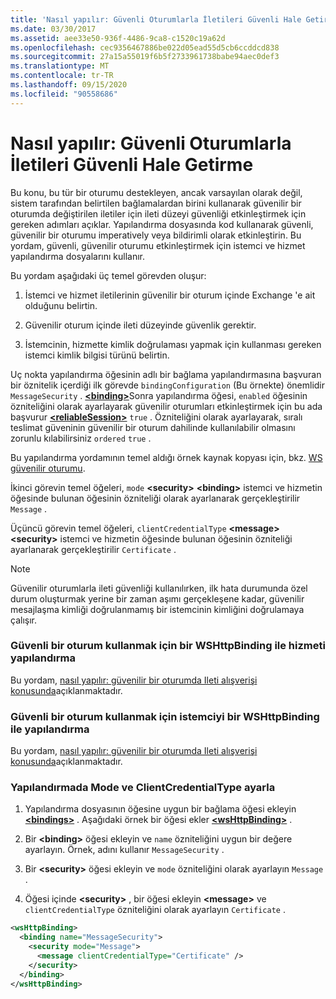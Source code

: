 ```yaml
---
title: 'Nasıl yapılır: Güvenli Oturumlarla İletileri Güvenli Hale Getirme'
ms.date: 03/30/2017
ms.assetid: aee33e50-936f-4486-9ca8-c1520c19a62d
ms.openlocfilehash: cec9356467886be022d05ead55d5cb6ccddcd838
ms.sourcegitcommit: 27a15a55019f6b5f2733961738babe94aec0def3
ms.translationtype: MT
ms.contentlocale: tr-TR
ms.lasthandoff: 09/15/2020
ms.locfileid: "90558686"
---
```

# <a name="how-to-secure-messages-within-reliable-sessions"></a>Nasıl yapılır: Güvenli Oturumlarla İletileri Güvenli Hale Getirme

Bu konu, bu tür bir oturumu destekleyen, ancak varsayılan olarak değil, sistem tarafından belirtilen bağlamalardan birini kullanarak güvenilir bir oturumda değiştirilen iletiler için ileti düzeyi güvenliği etkinleştirmek için gereken adımları açıklar. Yapılandırma dosyasında kod kullanarak güvenli, güvenilir bir oturumu imperatively veya bildirimli olarak etkinleştirin. Bu yordam, güvenli, güvenilir oturumu etkinleştirmek için istemci ve hizmet yapılandırma dosyalarını kullanır.

Bu yordam aşağıdaki üç temel görevden oluşur:

1. İstemci ve hizmet iletilerinin güvenilir bir oturum içinde Exchange 'e ait olduğunu belirtin.

1. Güvenilir oturum içinde ileti düzeyinde güvenlik gerektir.

1. İstemcinin, hizmette kimlik doğrulaması yapmak için kullanması gereken istemci kimlik bilgisi türünü belirtin.

Uç nokta yapılandırma öğesinin adlı bir bağlama yapılandırmasına başvuran bir öznitelik içerdiği ilk görevde `bindingConfiguration` (Bu örnekte) önemlidir `MessageSecurity` . [**\<binding>**](../../configure-apps/file-schema/wcf/bindings.md)Sonra yapılandırma öğesi, `enabled` öğesinin özniteliğini olarak ayarlayarak güvenilir oturumları etkinleştirmek için bu ada başvurur [**\<reliableSession>**](/previous-versions/ms731375(v=vs.90)) `true` . Özniteliğini olarak ayarlayarak, sıralı teslimat güveninin güvenilir bir oturum dahilinde kullanılabilir olmasını zorunlu kılabilirsiniz `ordered` `true` .

Bu yapılandırma yordamının temel aldığı örnek kaynak kopyası için, bkz. [WS güvenilir oturumu](../samples/ws-reliable-session.md).

İkinci görevin temel öğeleri, `mode` **\<security>** **\<binding>** istemci ve hizmetin öğesinde bulunan öğesinin özniteliği olarak ayarlanarak gerçekleştirilir `Message` .

Üçüncü görevin temel öğeleri, `clientCredentialType` **\<message>** **\<security>** istemci ve hizmetin öğesinde bulunan öğesinin özniteliği ayarlanarak gerçekleştirilir `Certificate` .

> [!NOTE]
> Güvenilir oturumlarla ileti güvenliği kullanılırken, ilk hata durumunda özel durum oluşturmak yerine bir zaman aşımı gerçekleşene kadar, güvenilir mesajlaşma kimliği doğrulanmamış bir istemcinin kimliğini doğrulamaya çalışır.

### <a name="configure-the-service-with-a-wshttpbinding-to-use-a-reliable-session"></a>Güvenli bir oturum kullanmak için bir WSHttpBinding ile hizmeti yapılandırma

Bu yordam, [nasıl yapılır: güvenilir bir oturumda Ileti alışverişi konusunda](how-to-exchange-messages-within-a-reliable-session.md)açıklanmaktadır.

### <a name="configure-the-client-with-a-wshttpbinding-to-use-a-reliable-session"></a>Güvenli bir oturum kullanmak için istemciyi bir WSHttpBinding ile yapılandırma

Bu yordam, [nasıl yapılır: güvenilir bir oturumda Ileti alışverişi konusunda](how-to-exchange-messages-within-a-reliable-session.md)açıklanmaktadır.

### <a name="set-the-mode-and-clientcredentialtype-in-configuration"></a>Yapılandırmada Mode ve ClientCredentialType ayarla

1. Yapılandırma dosyasının öğesine uygun bir bağlama öğesi ekleyin [**\<bindings>**](../../configure-apps/file-schema/wcf/bindings.md) . Aşağıdaki örnek bir öğesi ekler [**\<wsHttpBinding>**](../../configure-apps/file-schema/wcf/wshttpbinding.md) .

1. Bir **\<binding>** öğesi ekleyin ve `name` özniteliğini uygun bir değere ayarlayın. Örnek, adını kullanır `MessageSecurity` .

1. Bir **\<security>** öğesi ekleyin ve `mode` özniteliğini olarak ayarlayın `Message` .

1. Öğesi içinde **\<security>** , bir öğesi ekleyin **\<message>** ve `clientCredentialType` özniteliğini olarak ayarlayın `Certificate` .

```xml
<wsHttpBinding>
  <binding name="MessageSecurity">
    <security mode="Message">
      <message clientCredentialType="Certificate" />
    </security>
  </binding>
</wsHttpBinding>
```
